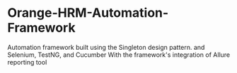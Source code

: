 # Orange-HRM-Automation-Framework
Automation framework built using the Singleton design pattern. and Selenium, TestNG, and Cucumber  With the framework's integration of Allure reporting tool
